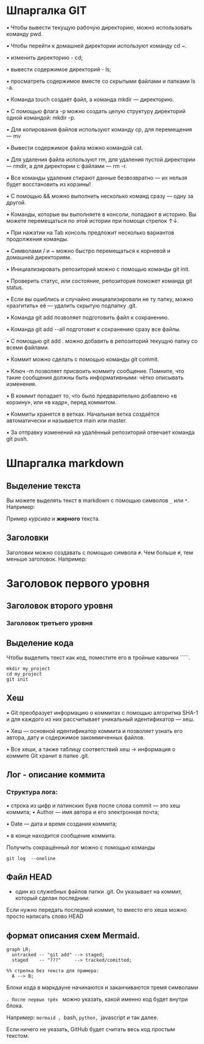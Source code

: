 # Шпаргалка GIT

•	Чтобы вывести текущую рабочую директорию, можно использовать команду pwd.

•	Чтобы перейти к домашней директории используют команду cd ~.

•	изменить директорию -  cd;

•	вывести содержимое директорий  -  ls;

•	просматреть содержимое вместе со скрытыми файлами и папками  ls -a.

•	Команда touch создаёт файл, а команда mkdir — директорию.

•	С помощью флага -p можно создать целую структуру директорий одной командой: mkdir -p.

•	Для копирования файлов используют команду cp, для перемещения — mv

•	Вывести содержимое файла можно командой cat.

•	Для удаления файла используют rm, для удаления пустой директории — rmdir, а для директории с файлами — rm -r.

•	Все команды удаления стирают данные безвозвратно — их нельзя будет восстановить из корзины!

•	С помощью && можно выполнить несколько команд сразу — одну за другой.

•	Команды, которые вы выполняете в консоли, попадают в историю. Вы можете перемещаться по этой истории при помощи стрелок ↑↓.

•	При нажатии на Tab консоль предложит несколько вариантов продолжения команды.

•	Символами / и ~ можно быстро перемещаться к корневой и домашней директориям.

•	Инициализировать репозиторий можно с помощью команды git init.

•	Проверить статус, или состояние, репозитория поможет команда git status.

•	Если вы ошиблись и случайно инициализировали не ту папку, можно «разгитить» её — удалить скрытую подпапку .git.

•	Команда git add позволяет подготовить файл к сохранению.

•	Команда git add --all подготовит к сохранению сразу все файлы.

•	С помощью git add . можно добавить в репозиторий текущую папку со всеми файлами.

•	Коммит можно сделать с помощью команды git commit.

•	Ключ -m позволяет присвоить коммиту сообщение. Помните, что такие сообщения должны быть информативными: чётко описывать изменения.

•	В коммит попадает то, что было предварительно добавлено «в корзину», или «в кадр», перед коммитом.

•	Коммиты хранятся в ветках. Начальная ветка создаётся автоматически и называется main или master.

•	За отправку изменений на удалённый репозиторий отвечает команда git push.




# Шпаргалка markdown

## Выделение текста

Вы можете выделять текст в markdown с помощью символов `_` или `*`. Например:

Пример _курсива_ и **жирного** текста.

## Заголовки

Заголовки можно создавать с помощью символа `#`. Чем больше `#`, тем меньше заголовок. Например:

# Заголовок первого уровня
## Заголовок второго уровня
### Заголовок третьего уровня

## Выделение кода

Чтобы выделить текст как код, поместите его в тройные кавычки `````. 

```
mkdir my_project
cd my_project
git init
```
## Хеш

•	Git преобразует информацию о коммитах с помощью алгоритма SHA-1 и для каждого из них рассчитывает уникальный идентификатор — хеш.

•	Хеш — основной идентификатор коммита и позволяет узнать его автора, дату и содержимое закоммиченных файлов.

•	Все хеши, а также таблицу соответствий хеш → информация о коммите Git хранит в папке .git.


## Лог - описание коммита

### Структура лога:
•	строка из цифр и латинских букв после слова commit — это хеш коммита;
•	Author — имя автора и его электронная почта;

•	Date — дата и время создания коммита;

•	в конце находится сообщение коммита.

Получить сокращённый лог можно с помощью команды 
```
git log  --oneline
```
## Файл HEAD 

- один из служебных файлов папки .git. Он указывает на коммит, который сделан последним:

Если нужно передать последний коммит, то вместо его хеша можно просто написать слово HEAD 
 
 ## формат описания схем Mermaid.
```mermaid
graph LR;
  untracked -- "git add" --> staged;
  staged    -- "???"     --> tracked/comitted;

%% стрелка без текста для примера: 
  A --> B;
``` 

Блоки кода в маркдауне начинаются и заканчиваются тремя символами 

```. После первых трёх ``` 
можно указать, какой именно код будет внутри блока.

 Например: ```mermaid , ```bash, ```python, ```javascript и так далее.
 
  Если ничего не указать, GitHub будет считать весь код простым текстом.

